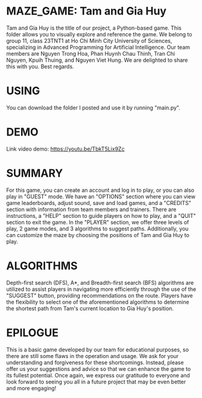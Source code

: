 # MAZE_GAME: Tam and Gia Huy
Tam and Gia Huy is the title of our project, a Python-based game. This folder allows you to visually explore and reference the game.
We belong to group 11, class 23TNT1 at Ho Chi Minh City University of Sciences, specializing in Advanced Programming for Artificial Intelligence. Our team members are Nguyen Trong Hoa, Phan Huynh Chau Thinh, Tran Chi Nguyen, Kpuih Thuing, and Nguyen Viet Hung. 
We are delighted to share this with you.
Best regards.
# USING
You can download the folder I posted and use it by running "main.py".
# DEMO
Link video demo: https://youtu.be/TbkT5Lix9Zc
# SUMMARY
For this game, you can create an account and log in to play, or you can also play in "GUEST" mode. We have an "OPTIONS" section where you can view game leaderboards, adjust sound, save and load games, and a "CREDITS" section with information from team members and trainers. There are instructions, a "HELP" section to guide players on how to play, and a "QUIT" section to exit the game. In the "PLAYER" section, we offer three levels of play, 2 game modes, and 3 algorithms to suggest paths. Additionally, you can customize the maze by choosing the positions of Tam and Gia Huy to play.
# ALGORITHMS
Depth-first search (DFS), A*, and Breadth-first search (BFS) algorithms are utilized to assist players in navigating more efficiently through the use of the "SUGGEST" button, providing recommendations on the route. Players have the flexibility to select one of the aforementioned algorithms to determine the shortest path from Tam's current location to Gia Huy's position.
# EPILOGUE
This is a basic game developed by our team for educational purposes, so there are still some flaws in the operation and usage. We ask for your understanding and forgiveness for these shortcomings. Instead, please offer us your suggestions and advice so that we can enhance the game to its fullest potential. Once again, we express our gratitude to everyone and look forward to seeing you all in a future project that may be even better and more engaging!
